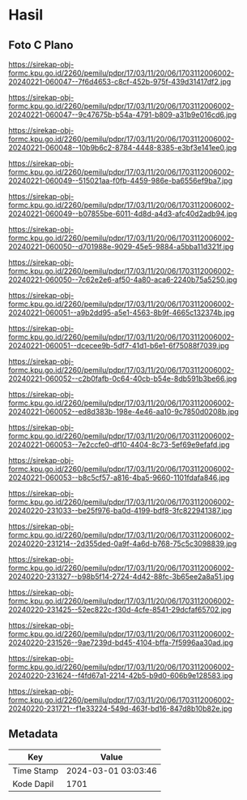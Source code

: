 # Hasil

## Foto C Plano

https://sirekap-obj-formc.kpu.go.id/2260/pemilu/pdpr/17/03/11/20/06/1703112006002-20240221-060047--7f6d4653-c8cf-452b-975f-439d31417df2.jpg

https://sirekap-obj-formc.kpu.go.id/2260/pemilu/pdpr/17/03/11/20/06/1703112006002-20240221-060047--9c47675b-b54a-4791-b809-a31b9e016cd6.jpg

https://sirekap-obj-formc.kpu.go.id/2260/pemilu/pdpr/17/03/11/20/06/1703112006002-20240221-060048--10b9b6c2-8784-4448-8385-e3bf3e141ee0.jpg

https://sirekap-obj-formc.kpu.go.id/2260/pemilu/pdpr/17/03/11/20/06/1703112006002-20240221-060049--515021aa-f0fb-4459-986e-ba6556ef9ba7.jpg

https://sirekap-obj-formc.kpu.go.id/2260/pemilu/pdpr/17/03/11/20/06/1703112006002-20240221-060049--b07855be-6011-4d8d-a4d3-afc40d2adb94.jpg

https://sirekap-obj-formc.kpu.go.id/2260/pemilu/pdpr/17/03/11/20/06/1703112006002-20240221-060050--d701988e-9029-45e5-9884-a5bba11d321f.jpg

https://sirekap-obj-formc.kpu.go.id/2260/pemilu/pdpr/17/03/11/20/06/1703112006002-20240221-060050--7c62e2e6-af50-4a80-aca6-2240b75a5250.jpg

https://sirekap-obj-formc.kpu.go.id/2260/pemilu/pdpr/17/03/11/20/06/1703112006002-20240221-060051--a9b2dd95-a5e1-4563-8b9f-4665c132374b.jpg

https://sirekap-obj-formc.kpu.go.id/2260/pemilu/pdpr/17/03/11/20/06/1703112006002-20240221-060051--dcecee9b-5df7-41d1-b6e1-6f75088f7039.jpg

https://sirekap-obj-formc.kpu.go.id/2260/pemilu/pdpr/17/03/11/20/06/1703112006002-20240221-060052--c2b0fafb-0c64-40cb-b54e-8db591b3be66.jpg

https://sirekap-obj-formc.kpu.go.id/2260/pemilu/pdpr/17/03/11/20/06/1703112006002-20240221-060052--ed8d383b-198e-4e46-aa10-9c7850d0208b.jpg

https://sirekap-obj-formc.kpu.go.id/2260/pemilu/pdpr/17/03/11/20/06/1703112006002-20240221-060053--7e2ccfe0-df10-4404-8c73-5ef69e9efafd.jpg

https://sirekap-obj-formc.kpu.go.id/2260/pemilu/pdpr/17/03/11/20/06/1703112006002-20240221-060053--b8c5cf57-a816-4ba5-9660-1101fdafa846.jpg

https://sirekap-obj-formc.kpu.go.id/2260/pemilu/pdpr/17/03/11/20/06/1703112006002-20240220-231033--be25f976-ba0d-4199-bdf8-3fc822941387.jpg

https://sirekap-obj-formc.kpu.go.id/2260/pemilu/pdpr/17/03/11/20/06/1703112006002-20240220-231214--2d355ded-0a9f-4a6d-b768-75c5c3098839.jpg

https://sirekap-obj-formc.kpu.go.id/2260/pemilu/pdpr/17/03/11/20/06/1703112006002-20240220-231327--b98b5f14-2724-4d42-88fc-3b65ee2a8a51.jpg

https://sirekap-obj-formc.kpu.go.id/2260/pemilu/pdpr/17/03/11/20/06/1703112006002-20240220-231425--52ec822c-f30d-4cfe-8541-29dcfaf65702.jpg

https://sirekap-obj-formc.kpu.go.id/2260/pemilu/pdpr/17/03/11/20/06/1703112006002-20240220-231526--9ae7239d-bd45-4104-bffa-7f5996aa30ad.jpg

https://sirekap-obj-formc.kpu.go.id/2260/pemilu/pdpr/17/03/11/20/06/1703112006002-20240220-231624--f4fd67a1-2214-42b5-b9d0-606b9e128583.jpg

https://sirekap-obj-formc.kpu.go.id/2260/pemilu/pdpr/17/03/11/20/06/1703112006002-20240220-231721--f1e33224-549d-463f-bd16-847d8b10b82e.jpg


## Metadata

| Key        | Value               |
| ---------- | ------------------- |
| Time Stamp | 2024-03-01 03:03:46 |
| Kode Dapil | 1701                |



